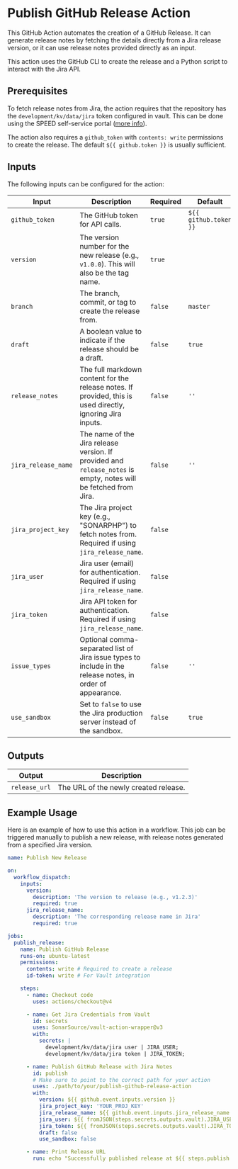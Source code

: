# Publish GitHub Release Action

This GitHub Action automates the creation of a GitHub Release. It can generate release notes by fetching the details directly from a Jira release version, or it can use release notes provided directly as an input.

This action uses the GitHub CLI to create the release and a Python script to interact with the Jira API.

## Prerequisites

To fetch release notes from Jira, the action requires that the repository has the `development/kv/data/jira` token configured in vault.
This can be done using the SPEED self-service portal ([more info](https://xtranet-sonarsource.atlassian.net/wiki/spaces/Platform/pages/3553787989/Manage+Vault+Policy+-+SPEED)).

The action also requires a `github_token` with `contents: write` permissions to create the release. The default `${{ github.token }}` is usually sufficient.

## Inputs

The following inputs can be configured for the action:

| Input               | Description                                                                                                      | Required | Default               |
|---------------------|------------------------------------------------------------------------------------------------------------------|----------|-----------------------|
| `github_token`      | The GitHub token for API calls.                                                                                  | `true`   | `${{ github.token }}` |
| `version`           | The version number for the new release (e.g., `v1.0.0`). This will also be the tag name.                         | `true`   |                       |
| `branch`            | The branch, commit, or tag to create the release from.                                                           | `false`  | `master`              |
| `draft`             | A boolean value to indicate if the release should be a draft.                                                    | `false`  | `true`                |
| `release_notes`     | The full markdown content for the release notes. If provided, this is used directly, ignoring Jira inputs.       | `false`  | `''`                  |
| `jira_release_name` | The name of the Jira release version. If provided and `release_notes` is empty, notes will be fetched from Jira. | `false`  | `''`                  |
| `jira_project_key`  | The Jira project key (e.g., "SONARPHP") to fetch notes from. Required if using `jira_release_name`.              | `false`  |                       |
| `jira_user`         | Jira user (email) for authentication. Required if using `jira_release_name`.                                     | `false`  |                       |
| `jira_token`        | Jira API token for authentication. Required if using `jira_release_name`.                                        | `false`  |                       |
| `issue_types`       | Optional comma-separated list of Jira issue types to include in the release notes, in order of appearance.       | `false`  | `''`                  |
| `use_sandbox`       | Set to `false` to use the Jira production server instead of the sandbox.                                         | `false`  | `true`                |

## Outputs

| Output        | Description                             |
|---------------|-----------------------------------------|
| `release_url` | The URL of the newly created release.   |

## Example Usage

Here is an example of how to use this action in a workflow. This job can be triggered manually to publish a new release, with release notes generated from a specified Jira version.

```yaml
name: Publish New Release

on:
  workflow_dispatch:
    inputs:
      version:
        description: 'The version to release (e.g., v1.2.3)'
        required: true
      jira_release_name:
        description: 'The corresponding release name in Jira'
        required: true

jobs:
  publish_release:
    name: Publish GitHub Release
    runs-on: ubuntu-latest
    permissions:
      contents: write # Required to create a release
      id-token: write # For Vault integration

    steps:
      - name: Checkout code
        uses: actions/checkout@v4

      - name: Get Jira Credentials from Vault
        id: secrets
        uses: SonarSource/vault-action-wrapper@v3
        with:
          secrets: |
            development/kv/data/jira user | JIRA_USER;
            development/kv/data/jira token | JIRA_TOKEN;

      - name: Publish GitHub Release with Jira Notes
        id: publish
        # Make sure to point to the correct path for your action
        uses: ./path/to/your/publish-github-release-action
        with:
          version: ${{ github.event.inputs.version }}
          jira_project_key: 'YOUR_PROJ_KEY'
          jira_release_name: ${{ github.event.inputs.jira_release_name }}
          jira_user: ${{ fromJSON(steps.secrets.outputs.vault).JIRA_USER }}
          jira_token: ${{ fromJSON(steps.secrets.outputs.vault).JIRA_TOKEN }}
          draft: false
          use_sandbox: false

      - name: Print Release URL
        run: echo "Successfully published release at ${{ steps.publish.outputs.release_url }}"
